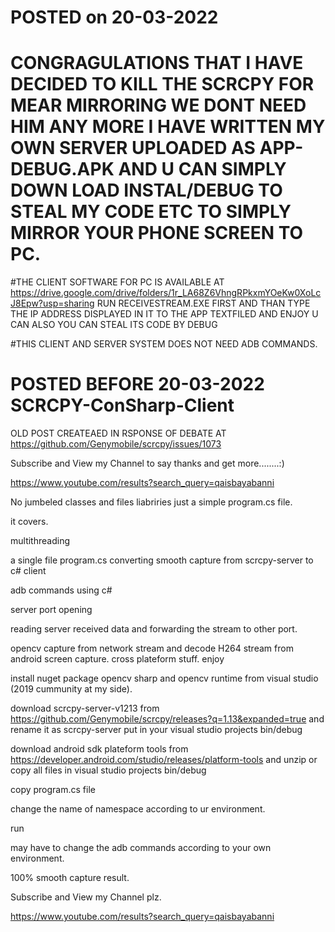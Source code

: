 # POSTED on 20-03-2022

# CONGRAGULATIONS THAT I HAVE DECIDED TO KILL THE SCRCPY FOR MEAR MIRRORING WE DONT NEED HIM ANY MORE I HAVE WRITTEN MY OWN SERVER UPLOADED AS APP-DEBUG.APK AND U CAN SIMPLY DOWN LOAD INSTAL/DEBUG TO STEAL MY CODE ETC TO SIMPLY MIRROR YOUR PHONE SCREEN TO PC.

#THE CLIENT SOFTWARE FOR PC IS AVAILABLE AT https://drive.google.com/drive/folders/1r_LA68Z6VhngRPkxmYOeKw0XoLcJ8Epw?usp=sharing RUN RECEIVESTREAM.EXE FIRST AND THAN TYPE THE IP ADDRESS DISPLAYED IN IT TO THE APP TEXTFILED AND ENJOY U CAN ALSO YOU CAN STEAL ITS CODE BY DEBUG

#THIS CLIENT AND SERVER SYSTEM DOES NOT NEED ADB COMMANDS.

# POSTED BEFORE 20-03-2022 SCRCPY-ConSharp-Client


OLD POST CREATEAED IN RSPONSE OF DEBATE AT https://github.com/Genymobile/scrcpy/issues/1073

Subscribe and View my Channel to say thanks and get more........:)

https://www.youtube.com/results?search_query=qaisbayabanni

No jumbeled classes and files liabriries just a simple program.cs file.

it covers.

multithreading

a single file program.cs converting smooth capture from scrcpy-server to c# client

adb commands using c#

server port opening

reading server received data and forwarding the stream to other port.

opencv capture from network stream and decode H264 stream from android screen capture.
cross plateform stuff.
enjoy

install nuget package opencv sharp and opencv runtime from visual studio (2019 cummunity at my side).

download scrcpy-server-v1213 from https://github.com/Genymobile/scrcpy/releases?q=1.13&expanded=true and rename it as scrcpy-server put in your visual studio projects bin/debug

download android sdk plateform tools from https://developer.android.com/studio/releases/platform-tools and unzip or copy all files in visual studio projects bin/debug

copy program.cs file

change the name of namespace according to ur environment.

run

may have to change the adb commands according to your own environment.

100% smooth capture result.

Subscribe and View my Channel plz.

https://www.youtube.com/results?search_query=qaisbayabanni

